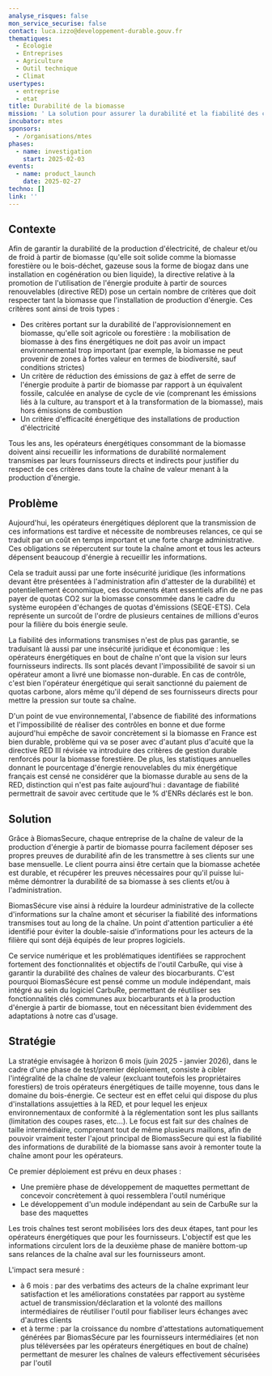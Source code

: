 ```yaml
---
analyse_risques: false
mon_service_securise: false
contact: luca.izzo@developpement-durable.gouv.fr
thematiques:
  - Écologie
  - Entreprises
  - Agriculture
  - Outil technique
  - Climat
usertypes:
  - entreprise
  - etat
title: Durabilité de la biomasse
mission: ' La solution pour assurer la durabilité et la fiabilité des chaînes de valeur de production d''électricité, chaleur et froid à partir de biomasse'
incubator: mtes
sponsors:
  - /organisations/mtes
phases:
  - name: investigation
    start: 2025-02-03
events:
  - name: product_launch
    date: 2025-02-27
techno: []
link: ''
---
```


## Contexte

Afin de garantir la durabilité de la production d'électricité, de chaleur et/ou de froid à partir de biomasse (qu'elle soit solide comme la biomasse forestière ou le bois-déchet, gazeuse sous la forme de biogaz dans une installation en cogénération ou bien liquide),  la directive relative à la promotion de l'utilisation de l'énergie produite à partir de sources renouvelables (directive RED) pose un certain nombre de critères que doit respecter tant la biomasse que l'installation de production d'énergie. Ces critères sont ainsi de trois types : 
* Des critères portant sur la durabilité de l'approvisionnement en biomasse, qu'elle soit agricole ou forestière : la mobilisation de biomasse à des fins énergétiques ne doit pas avoir un impact environnemental trop important (par exemple, la biomasse ne peut provenir de zones à fortes valeur en termes de biodiversité, sauf conditions strictes)
* Un critère de réduction des émissions de gaz à effet de serre de l'énergie produite à partir de biomasse par rapport à un équivalent fossile, calculée en analyse de cycle de vie (comprenant les émissions liés à la culture, au transport et à la transformation de la biomasse), mais hors émissions de combustion
* Un critère d'efficacité énergétique des installations de production d'électricité

Tous les ans, les opérateurs énergétiques consommant de la biomasse doivent ainsi recueillir les informations de durabilité normalement transmises par leurs fournisseurs directs et indirects pour justifier du respect de ces critères dans toute la chaîne de valeur menant à la production d'énergie. 

## Problème

Aujourd'hui, les opérateurs énergétiques déplorent que la transmission de ces informations est tardive et nécessite de nombreuses relances, ce qui se traduit par un coût en temps important et une forte charge administrative. Ces obligations se répercutent sur toute la chaîne amont et tous les acteurs dépensent beaucoup d'énergie à recueillir les informations. 

Cela se traduit aussi par une forte insécurité juridique (les informations devant être présentées à l'administration afin d'attester de la durabilité) et potentiellement économique, ces documents étant essentiels afin de ne pas payer de quotas CO2 sur la biomasse consommée dans le cadre du système européen d'échanges de quotas d'émissions (SEQE-ETS). Cela représente un surcoût de l'ordre de plusieurs centaines de millions d'euros pour la filière du bois énergie seule.

La fiabilité des informations transmises n'est de plus pas garantie, se traduisant là aussi par une insécurité juridique et économique : les opérateurs énergétiques en bout de chaîne n'ont que la vision sur leurs fournisseurs indirects. Ils sont placés devant l'impossibilité de savoir si un opérateur amont a livré une biomasse non-durable. En cas de contrôle, c'est bien l'opérateur énergétique qui serait sanctionné du paiement de quotas carbone, alors même qu'il dépend de ses fournisseurs directs pour mettre la pression sur toute sa chaîne.

D'un point de vue environnemental, l'absence de fiabilité des informations et l'impossibilité de réaliser des contrôles en bonne et due forme aujourd'hui empêche de savoir concrètement si la biomasse en France est bien durable, problème qui va se poser avec d'autant plus d'acuité que la directive RED III révisée va introduire des critères de gestion durable renforcés pour la biomasse forestière. De plus, les statistiques annuelles donnant le pourcentage d'énergie renouvelables du mix énergétique français est censé ne considérer que la biomasse durable au sens de la RED, distinction qui n'est pas faite aujourd'hui : davantage de fiabilité permettrait de savoir avec certitude que le % d'ENRs déclarés est le bon.


## Solution

Grâce à BiomasSecure, chaque entreprise de la chaîne de valeur de la production d'énergie à partir de biomasse pourra facilement déposer ses propres preuves de durabilité afin de les transmettre à ses clients sur une base mensuelle. Le client pourra ainsi être certain que la biomasse achetée est durable, et récupérer les preuves nécessaires pour qu'il puisse lui-même démontrer la durabilité de sa biomasse à ses clients et/ou à l'administration. 

BiomasSécure vise ainsi à réduire la lourdeur administrative de la collecte d'informations sur la chaîne amont et sécuriser la fiabilité des informations transmises tout au long de la chaîne. Un point d'attention particulier a été identifié pour éviter la double-saisie d'informations pour les acteurs de la filière qui sont déjà équipés de leur propres logiciels. 

Ce service numérique et les problématiques identifiées se rapprochent fortement des fonctionnalités et objectifs de l'outil CarbuRe, qui vise à garantir la durabilité des chaînes de valeur des biocarburants. C'est pourquoi BiomasSécure est pensé comme un module indépendant, mais intégré au sein du logiciel CarbuRe, permettant de réutiliser ses fonctionnalités clés communes aux biocarburants et à la production d'énergie à partir de biomasse, tout en nécessitant bien évidemment des adaptations à notre cas d'usage.


## Stratégie

La stratégie envisagée à horizon 6 mois (juin 2025 - janvier 2026), dans le cadre d'une phase de test/premier déploiement, consiste à cibler l'intégralité de la chaîne de valeur (excluant toutefois les propriétaires forestiers) de trois opérateurs énergétiques de taille moyenne, tous dans le domaine du bois-énergie. Ce secteur est en effet celui qui dispose du plus d'installations assujetties à la RED, et pour lequel les enjeux environnementaux de conformité à la réglementation sont les plus saillants (limitation des coupes rases, etc...). Le focus est fait sur des chaînes de taille intermédiaire, comprenant tout de même plusieurs maillons, afin de pouvoir vraiment tester l'ajout principal de BiomassSecure qui est la fiabilité des informations de durabilité de la biomasse sans avoir à remonter toute la chaîne amont pour les opérateurs. 

Ce premier déploiement est prévu en deux phases : 
* Une première phase de développement de maquettes permettant de concevoir concrètement à quoi ressemblera l'outil numérique
* Le développement d'un module indépendant au sein de CarbuRe sur la base des maquettes

Les trois chaînes test seront mobilisées lors des deux étapes, tant pour les opérateurs énergétiques que pour les fournisseurs. L'objectif est que les informations circulent lors de la deuxième phase de manière bottom-up sans relances de la chaîne aval sur les fournisseurs amont.


L'impact sera mesuré : 
- à 6 mois : par des verbatims des acteurs de la chaîne exprimant leur satisfaction et les améliorations constatées par rapport au système actuel de transmission/déclaration et la volonté des maillons intermédiaires de réutiliser l'outil pour fiabiliser leurs échanges avec d'autres clients
- et à terme : par la croissance du nombre d'attestations automatiquement générées par BiomasSécure par les fournisseurs intermédiaires (et non plus téléversées par les opérateurs énergétiques en bout de chaîne) permettant de mesurer les chaînes de valeurs effectivement sécurisées par l'outil
